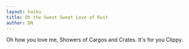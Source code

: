 ```yaml
---
layout: haiku
title: Oh the Sweet Sweet Love of Rust
author: DN
---
```


Oh how you love me,
Showers of Cargos and Crates.
It's for you Clippy.